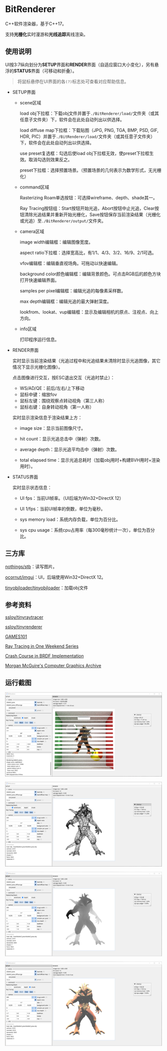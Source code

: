 # BitRenderer

C++软件渲染器，基于C++17。

支持**光栅化**实时漫游和**光线追踪**离线渲染。

## 使用说明

UI按3:7纵向划分为**SETUP**界面和**RENDER**界面（自适应窗口大小变化），另有悬浮的**STATUS**界面（可移动和折叠）。

> 将鼠标悬停在UI界面的各`(?)`标志处可查看对应帮助信息。

- SETUP界面

   - scene区域

     load obj下拉框：下载obj文件并置于`./BitRenderer/load/`文件夹（或其任意子文件夹）下，软件会在此处自动列出以供选择。

     load diffuse map下拉框：下载贴图（JPG, PNG, TGA, BMP, PSD, GIF, HDR, PIC）并置于`./BitRenderer/load/`文件夹（或其任意子文件夹）下，软件会在此处自动列出以供选择。

     use preset复选框：勾选后使load obj下拉框无效，使preset下拉框生效。取消勾选则效果反之。

     preset下拉框：选择预置场景。（预置场景的几何表示为数学形式，无光栅化）

   - command区域

     Rasterizing Roam单选按钮：可选择wireframe、depth、shade其一。

     Ray Tracing按钮组：Start按钮开始光追，Abort按钮中止光追，Clear按钮清除光追结果并重新开始光栅化，Save按钮保存当前渲染结果（光栅化或光追）至`./BitRenderer/output/`文件夹。

   - camera区域

     image width编辑框：编辑图像宽度。

     aspect ratio下拉框：选择宽高比，有1/1、4/3、3/2、16/9、2/1可选。

     vfov编辑框：编辑垂直视场角。可拖动以快速编辑。

     background color颜色编辑框：编辑背景颜色。可点击RGB后的颜色方块打开快速编辑界面。

     samples per pixel编辑框：编辑光追的每像素采样数。

     max depth编辑框：编辑光追的最大弹射深度。

     lookfrom、lookat、vup编辑框：显示及编辑相机的原点、注视点、向上方向。

   - info区域

     打印程序运行信息。

- RENDER界面

   实时显示当前渲染结果（光追过程中和光追结果未清除时显示光追图像，其它情况下显示光栅化图像）。

   点击图像进行交互，按ESC退出交互（光追时禁止）：

   - WS/AD/QE：前后/左右/上下移动
   - 鼠标中键：缩放fov
   -  鼠标左键：围绕观察点转动视角（第三人称）  
   -  鼠标右键：自身转动视角（第一人称）

   实时显示渲染信息于渲染结果上方：

   - image size：显示当前图像尺寸。

   - hit count：显示光追总击中（弹射）次数。

   - average depth：显示光追平均击中（弹射）次数。

   - total elapsed time：显示光追总耗时（加载obj用时+构建BVH用时+渲染用时）。

- STATUS界面

   实时显示状态信息：

   - UI fps：当前UI帧率。（UI后端为Win32+DirectX 12）

   - UI 1/fps：当前UI帧率的倒数，单位为毫秒。

   - sys memory load：系统内存负载，单位为百分比。

   - sys cpu usage：系统cpu占用率（每300毫秒统计一次），单位为百分比。

## 三方库

[nothings/stb](https://github.com/nothings/stb)：读写图片。

[ocornut/imgui](https://github.com/ocornut/imgui)：UI，后端使用Win32+DirectX 12。

[tinyobjloader/tinyobjloader](https://github.com/tinyobjloader/tinyobjloader)：加载obj文件

## 参考资料

[ssloy/tinyraytracer](https://github.com/ssloy/tinyraytracer)

[ssloy/tinyrenderer](https://github.com/ssloy/tinyrenderer)

[GAMES101](https://sites.cs.ucsb.edu/~lingqi/teaching/games101.html)

[Ray Tracing in One Weekend Series](https://raytracing.github.io/)

[Crash Course in BRDF Implementation](https://boksajak.github.io/blog/BRDF)

[Morgan McGuire's Computer Graphics Archive](https://casual-effects.com/data/)

## 运行截图

![光追过程](./screenshot/1.jpg)

![线框模式](./screenshot/2.jpg)

![深度模式](./screenshot/3.jpg)

![着色模式](./screenshot/4.jpg)
